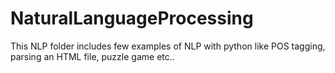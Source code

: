 # NaturalLanguageProcessing
This NLP folder includes few examples of NLP with python like POS tagging, parsing an HTML file, puzzle game etc..
